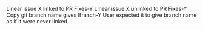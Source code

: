 Linear issue X linked to PR Fixes-Y
Linear issue X unlinked to PR Fixes-Y
Copy git branch name gives Branch-Y
User expected it to give branch name as if it were never linked. 

